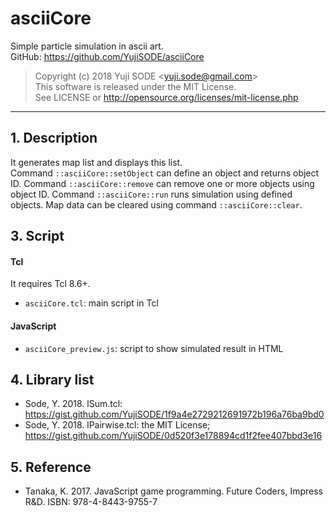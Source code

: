 # asciiCore
Simple particle simulation in ascii art.  
GitHub: https://github.com/YujiSODE/asciiCore  
>Copyright (c) 2018 Yuji SODE \<yuji.sode@gmail.com\>  
>This software is released under the MIT License.  
>See LICENSE or http://opensource.org/licenses/mit-license.php
______

## 1. Description
It generates map list and displays this list.  
Command `::asciiCore::setObject` can define an object and returns object ID. Command `::asciiCore::remove` can remove one or more objects using object ID. Command `::asciiCore::run` runs simulation using defined objects. Map data can be cleared using command `::asciiCore::clear`.

## 3. Script
#### Tcl
It requires Tcl 8.6+.  
- `asciiCore.tcl`: main script in Tcl
#### JavaScript
- `asciiCore_preview.js`: script to show simulated result in HTML

## 4. Library list
- Sode, Y. 2018. lSum.tcl: https://gist.github.com/YujiSODE/1f9a4e2729212691972b196a76ba9bd0
- Sode, Y. 2018. lPairwise.tcl: the MIT License; https://gist.github.com/YujiSODE/0d520f3e178894cd1f2fee407bbd3e16

## 5. Reference
- Tanaka, K. 2017. JavaScript game programming. Future Coders, Impress R&D. ISBN: 978-4-8443-9755-7
